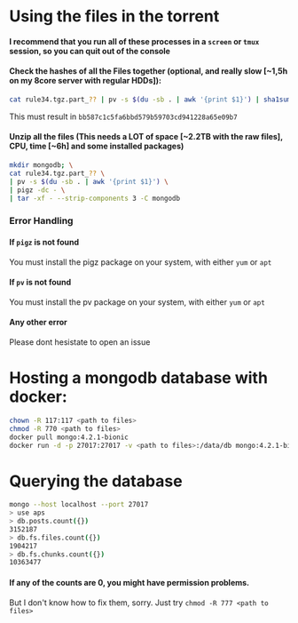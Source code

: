 # Using the files in the torrent
#### I recommend that you run all of these processes in a `screen` or `tmux` session, so you can quit out of the console

#### Check the hashes of all the Files together (optional, and really slow [~1,5h on my 8core server with regular HDDs]):
```bash
cat rule34.tgz.part_?? | pv -s $(du -sb . | awk '{print $1}') | sha1sum
```
This must result in `bb587c1c5fa6bbd579b59703cd941228a65e09b7`

#### Unzip all the files (This needs a LOT  of space [~2.2TB with the raw files], CPU, time [~6h] and some installed packages)
```bash
mkdir mongodb; \
cat rule34.tgz.part_?? \
| pv -s $(du -sb . | awk '{print $1}') \
| pigz -dc - \
| tar -xf - --strip-components 3 -C mongodb
```

### Error Handling

#### If `pigz` is not found
You must install the pigz package on your system, with either `yum` or `apt`

#### If `pv` is not found
You must install the pv package on your system, with either `yum` or `apt`

#### Any other error
Please dont hesistate to open an issue

# Hosting a mongodb database with docker:

```bash
chown -R 117:117 <path to files>
chmod -R 770 <path to files>
docker pull mongo:4.2.1-bionic
docker run -d -p 27017:27017 -v <path to files>:/data/db mongo:4.2.1-bionic
```

# Querying the database
```bash
mongo --host localhost --port 27017
> use aps
> db.posts.count({})
3152187
> db.fs.files.count({})
1904217
> db.fs.chunks.count({})
10363477
```

#### If any of the counts are 0, you might have permission problems.

But I don't know how to fix them, sorry. Just try `chmod -R 777 <path to files>`
